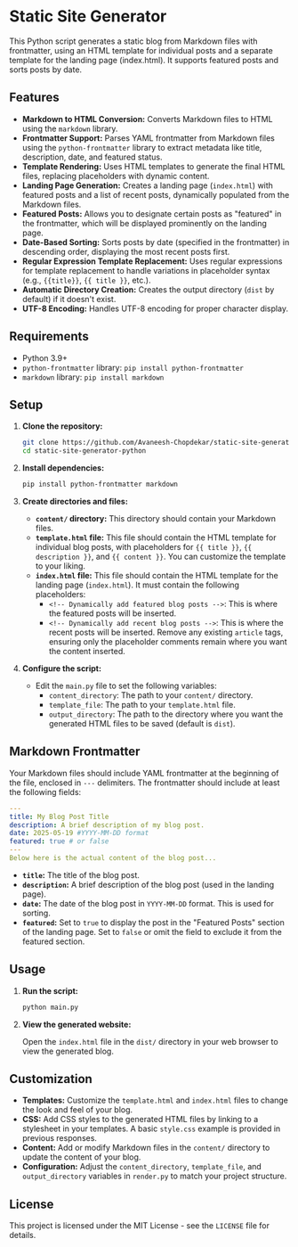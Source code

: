 # Static Site Generator

This Python script generates a static blog from Markdown files with frontmatter, using an HTML template for individual posts and a separate template for the landing page (index.html). It supports featured posts and sorts posts by date.

## Features

- **Markdown to HTML Conversion:** Converts Markdown files to HTML using the `markdown` library.
- **Frontmatter Support:** Parses YAML frontmatter from Markdown files using the `python-frontmatter` library to extract metadata like title, description, date, and featured status.
- **Template Rendering:** Uses HTML templates to generate the final HTML files, replacing placeholders with dynamic content.
- **Landing Page Generation:** Creates a landing page (`index.html`) with featured posts and a list of recent posts, dynamically populated from the Markdown files.
- **Featured Posts:** Allows you to designate certain posts as "featured" in the frontmatter, which will be displayed prominently on the landing page.
- **Date-Based Sorting:** Sorts posts by date (specified in the frontmatter) in descending order, displaying the most recent posts first.
- **Regular Expression Template Replacement:** Uses regular expressions for template replacement to handle variations in placeholder syntax (e.g., `{{title}}`, `{{ title }}`, etc.).
- **Automatic Directory Creation:** Creates the output directory (`dist` by default) if it doesn't exist.
- **UTF-8 Encoding:** Handles UTF-8 encoding for proper character display.

## Requirements

- Python 3.9+
- `python-frontmatter` library: `pip install python-frontmatter`
- `markdown` library: `pip install markdown`

## Setup

1.  **Clone the repository:**

    ```bash
    git clone https://github.com/Avaneesh-Chopdekar/static-site-generator-python
    cd static-site-generator-python
    ```

2.  **Install dependencies:**

    ```bash
    pip install python-frontmatter markdown
    ```

3.  **Create directories and files:**

    - **`content/` directory:** This directory should contain your Markdown files.
    - **`template.html` file:** This file should contain the HTML template for individual blog posts, with placeholders for `{{ title }}`, `{{ description }}`, and `{{ content }}`. You can customize the template to your liking.
    - **`index.html` file:** This file should contain the HTML template for the landing page (`index.html`). It must contain the following placeholders:
      - `<!-- Dynamically add featured blog posts -->`: This is where the featured posts will be inserted.
      - `<!-- Dynamically add recent blog posts -->`: This is where the recent posts will be inserted.
        Remove any existing `article` tags, ensuring only the placeholder comments remain where you want the content inserted.

4.  **Configure the script:**

    - Edit the `main.py` file to set the following variables:
      - `content_directory`: The path to your `content/` directory.
      - `template_file`: The path to your `template.html` file.
      - `output_directory`: The path to the directory where you want the generated HTML files to be saved (default is `dist`).

## Markdown Frontmatter

Your Markdown files should include YAML frontmatter at the beginning of the file, enclosed in `---` delimiters. The frontmatter should include at least the following fields:

```yaml
---
title: My Blog Post Title
description: A brief description of my blog post.
date: 2025-05-19 #YYYY-MM-DD format
featured: true # or false
---
Below here is the actual content of the blog post...
```

- **`title`:** The title of the blog post.
- **`description`:** A brief description of the blog post (used in the landing page).
- **`date`:** The date of the blog post in `YYYY-MM-DD` format. This is used for sorting.
- **`featured`:** Set to `true` to display the post in the "Featured Posts" section of the landing page. Set to `false` or omit the field to exclude it from the featured section.

## Usage

1.  **Run the script:**

    ```bash
    python main.py
    ```

2.  **View the generated website:**

    Open the `index.html` file in the `dist/` directory in your web browser to view the generated blog.

## Customization

- **Templates:** Customize the `template.html` and `index.html` files to change the look and feel of your blog.
- **CSS:** Add CSS styles to the generated HTML files by linking to a stylesheet in your templates. A basic `style.css` example is provided in previous responses.
- **Content:** Add or modify Markdown files in the `content/` directory to update the content of your blog.
- **Configuration:** Adjust the `content_directory`, `template_file`, and `output_directory` variables in `render.py` to match your project structure.

## License

This project is licensed under the MIT License - see the `LICENSE` file for details.
